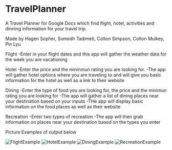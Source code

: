 # TravelPlanner
A Travel Planner for Google Docs which find flight, hotel, activities and dinning information for your travel trip.

Made by Hagen Sopher, Sumedh Tadimeti, Colton Simpson, Colton Mulkey, Pin Lyu

Flight
-Enter in your flight dates and this app will gather the weather data for the week you are vacationing

Hotel
-Enter the price  and the mininmun rating you are looking for. 
-The app will gather hotel options where you are traveling to and will give you basic information for the hotel as well as a link to their website

Dining
-Enter the type of food you are looking for, the price and the minimun rating you are looking for
-The app will gather a list of dining places near your destination based on your inputs
-THe app will display basic information on the food places as well as their website

Recreation
-Enter two types of recreation
-The app will then grab information on places near your destination based on the types you enter

Picture Examples of output below


![FlightExample](https://user-images.githubusercontent.com/47087607/134061276-a1374fb8-cfb7-4f36-8db4-b17a84c276c3.PNG)
![HotelExample](https://user-images.githubusercontent.com/47087607/134061295-a6934940-08ee-4e38-836f-4b2858acde40.PNG)
![DiningExample](https://user-images.githubusercontent.com/47087607/134061307-5ade75ac-2822-4a9d-986a-93bffb775b4b.PNG)
![RecreationExample](https://user-images.githubusercontent.com/47087607/134061340-ac8ed4cb-3493-4e44-9a40-5f1d21413e40.PNG)
